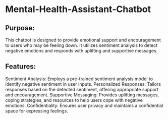 # Mental-Health-Assistant-Chatbot

## Purpose:

This chatbot is designed to provide emotional support and encouragement to users who may be feeling down. It utilizes sentiment analysis to detect negative emotions and responds with uplifting and supportive messages.

## Features:

Sentiment Analysis: Employs a pre-trained sentiment analysis model to identify negative sentiment in user inputs.
Personalized Responses: Tailors responses based on the detected sentiment, offering appropriate support and encouragement.
Supportive Messaging: Provides uplifting messages, coping strategies, and resources to help users cope with negative emotions.
Confidentiality: Ensures user privacy and maintains a confidential space for expressing feelings.
